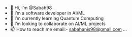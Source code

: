 - 👋 Hi, I’m @Sabah98
- 👀 I’m a software developer in AI/ML
- 🌱 I’m currently learning Quantum Computing
- 💞️ I’m looking to collaborate on AI/ML projects
- 📫 How to reach me email:- sabahanis98@gmail.com ...

<!---
Sabah98/Sabah98 is a ✨ special ✨ repository because its `README.md` (this file) appears on your GitHub profile.
You can click the Preview link to take a look at your changes.
--->
